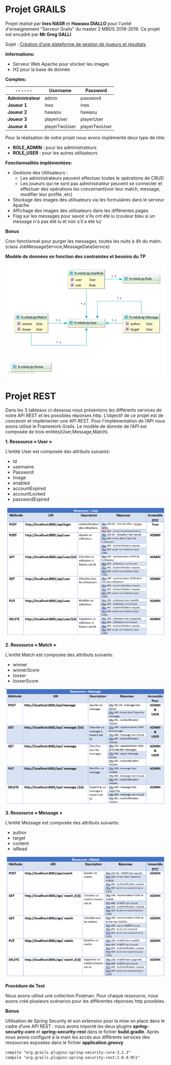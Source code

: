 # Projet GRAILS


Projet réalisé par **Ines NASR** et **Hawaou  DIALLO** pour l'unité d'enseignement "Serveur Grails" du master 2 MBDS 2018-2019.
Ce projet est encadré par **Mr Greg GALLI**

Sujet : [Création d’une plateforme de gestion de joueurs et résultats](http://cours.tokidev.fr/mbds/grails/tp_grails.pdf)

**Informations:**

- Serveur Web Apache pour stocker les images
- H2 pour la base de donnée


**Comptes:**

------ | Username | Password
--------------- | ---------- | -------------
**Administrateur** | admin | password
**Joueur 1** | ines | ines
**Joueur 2** | hawaou | hawaou
**Joueur 3** | playerUser | playerUser
**Joueur 4** | playerTwoUser | playerTwoUser



Pour la réalisation de notre projet nous avons implémenté deux type de rôle:

- **ROLE\_ADMIN** : pour les administrateurs
- **ROLE\_USER** : pour les autres utilisateurs

**Fonctionnalités implémentées:**

- Gestions des Utilisateurs :
  - Les administrateurs peuvent effectuer toutes le opérations de CRUD
  - Les joueurs qui ne sont pas administrateur peuvent se connecter et effectuer des opérations les concernant(voir leur match, message, modifier leur profile ,etc)
- Stockage des images des  utilisateurs via les formulaires dans le serveur Apache
- Affichage des images des  utilisateurs dans les différentes pages
- Flag sur les messages pour savoir s&#39;ils ont été lu (couleur bleu si un message n&#39;a pas été lu et noir s&#39;il a été lu)


**Bonus**

Cron fonctionnel pour purger les messages, toutes les nuits à 4h du matin.(class JobMessageService,MessageDataService)

**Modèle de données en fonction des contraintes et besoins du TP**

![Modèle de données en fonction des contraintes et besoins du TP](/Documentation/Images/Modele_Donnees.png)



# Projet REST

Dans les 3 tableaux ci-dessous nous présentons les différents services de notre API REST et les possibles réponses http.
L’objectif de ce projet est de concevoir et implémenter une API REST. Pour l'implémentation de l’API nous avons utilisé le Framework Grails.
Le modèle de donnée de l’API est composée de trois entités(User,Message,Match).

**1.	Ressource « User »**

L’entité User est composée des attributs suivants:
- Id
- username
- Password
- Image
- enabled
- accountExpired
- accountLocked
- passwordExpired

![Ressource User](/Documentation/Images/Ressource_User.png)


**2.	Ressource « Match »**

L'entité Match est composée des attributs suivants:
- winner
- winnerScore
- looser
- looserScore

![Ressource Message](/Documentation/Images/Ressource_Message.png)

**3.	Ressource « Message »**

L’entité Message est composée des attributs suivants:
- author
- target
- content
- isRead

![Ressource Match](/Documentation/Images/Ressource_Match.png)



**Procédure de Test**

Nous avons utilisé une collection Postman. Pour chaque ressource, nous avons créé plusieurs scénarios pour les différentes réponses http possibles.

**Bonus**

Utilisation de Spring Security et son extension pour la mise en place dans le cadre d’une API REST : nous avons importé les deux plugins **spring-security-core** et **spring-security-rest** dans le fichier **build.gradle**. Après nous avons configuré à la main les accès aux différents services des ressources exposées dans le fichier **application.groovy**.

```
compile "org.grails.plugins:spring-security-core:3.2.3"
compile "org.grails.plugins:spring-security-rest:2.0.0.RC1"
```




